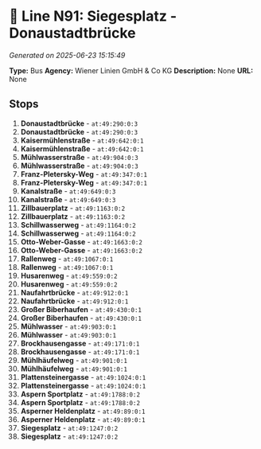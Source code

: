 # 🚌 Line N91: Siegesplatz - Donaustadtbrücke

*Generated on 2025-06-23 15:15:49*

**Type:** Bus
**Agency:** Wiener Linien GmbH & Co KG
**Description:** None
**URL:** None

## Stops

1. **Donaustadtbrücke** - `at:49:290:0:3`
2. **Donaustadtbrücke** - `at:49:290:0:3`
3. **Kaisermühlenstraße** - `at:49:642:0:1`
4. **Kaisermühlenstraße** - `at:49:642:0:1`
5. **Mühlwasserstraße** - `at:49:904:0:3`
6. **Mühlwasserstraße** - `at:49:904:0:3`
7. **Franz-Pletersky-Weg** - `at:49:347:0:1`
8. **Franz-Pletersky-Weg** - `at:49:347:0:1`
9. **Kanalstraße** - `at:49:649:0:3`
10. **Kanalstraße** - `at:49:649:0:3`
11. **Zillbauerplatz** - `at:49:1163:0:2`
12. **Zillbauerplatz** - `at:49:1163:0:2`
13. **Schillwasserweg** - `at:49:1164:0:2`
14. **Schillwasserweg** - `at:49:1164:0:2`
15. **Otto-Weber-Gasse** - `at:49:1663:0:2`
16. **Otto-Weber-Gasse** - `at:49:1663:0:2`
17. **Rallenweg** - `at:49:1067:0:1`
18. **Rallenweg** - `at:49:1067:0:1`
19. **Husarenweg** - `at:49:559:0:2`
20. **Husarenweg** - `at:49:559:0:2`
21. **Naufahrtbrücke** - `at:49:912:0:1`
22. **Naufahrtbrücke** - `at:49:912:0:1`
23. **Großer Biberhaufen** - `at:49:430:0:1`
24. **Großer Biberhaufen** - `at:49:430:0:1`
25. **Mühlwasser** - `at:49:903:0:1`
26. **Mühlwasser** - `at:49:903:0:1`
27. **Brockhausengasse** - `at:49:171:0:1`
28. **Brockhausengasse** - `at:49:171:0:1`
29. **Mühlhäufelweg** - `at:49:901:0:1`
30. **Mühlhäufelweg** - `at:49:901:0:1`
31. **Plattensteinergasse** - `at:49:1024:0:1`
32. **Plattensteinergasse** - `at:49:1024:0:1`
33. **Aspern Sportplatz** - `at:49:1788:0:2`
34. **Aspern Sportplatz** - `at:49:1788:0:2`
35. **Asperner Heldenplatz** - `at:49:89:0:1`
36. **Asperner Heldenplatz** - `at:49:89:0:1`
37. **Siegesplatz** - `at:49:1247:0:2`
38. **Siegesplatz** - `at:49:1247:0:2`